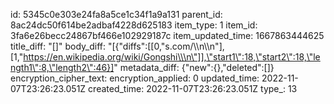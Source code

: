 id: 5345c0e303e24fa8a5ce1c34f1a9a131
parent_id: 8ac24dc50f614be2adbaf4228d625183
item_type: 1
item_id: 3fa6e26becc24867bf466e102929187c
item_updated_time: 1667863444625
title_diff: "[]"
body_diff: "[{\"diffs\":[[0,\"s.com/\\\n\\\n\"],[1,\"https://en.wikipedia.org/wiki/Gongshi\\\n\"]],\"start1\":18,\"start2\":18,\"length1\":8,\"length2\":46}]"
metadata_diff: {"new":{},"deleted":[]}
encryption_cipher_text: 
encryption_applied: 0
updated_time: 2022-11-07T23:26:23.051Z
created_time: 2022-11-07T23:26:23.051Z
type_: 13